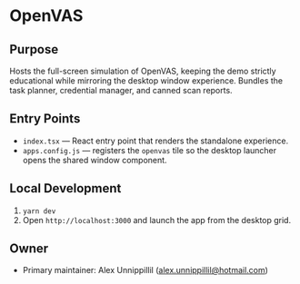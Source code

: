 # OpenVAS

## Purpose
Hosts the full-screen simulation of OpenVAS, keeping the demo strictly educational while mirroring the desktop window experience. Bundles the task planner, credential manager, and canned scan reports.

## Entry Points
- `index.tsx` — React entry point that renders the standalone experience.
- `apps.config.js` — registers the `openvas` tile so the desktop launcher opens the shared window component.

## Local Development
1. `yarn dev`
2. Open `http://localhost:3000` and launch the app from the desktop grid.

## Owner
- Primary maintainer: Alex Unnippillil (alex.unnippillil@hotmail.com)
